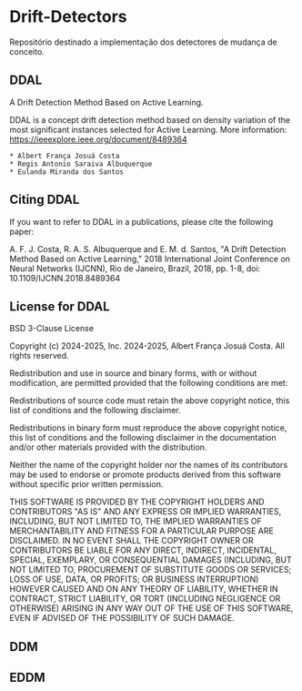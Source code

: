 # Drift-Detectors
Repositório destinado a implementação dos detectores de mudança de conceito.


## DDAL
A Drift Detection Method Based on Active Learning.

DDAL is a concept drift detection method based on density variation of the most significant instances selected for Active Learning.
More information:
    https://ieeexplore.ieee.org/document/8489364
    
    * Albert França Josuá Costa
    * Regis Antonio Saraiva Albuquerque
    * Eulanda Miranda dos Santos

## Citing DDAL

If you want to refer to DDAL in a publications, please cite the following paper:

A. F. J. Costa, R. A. S. Albuquerque and E. M. d. Santos, "A Drift Detection Method Based on Active Learning," 2018 International Joint Conference on Neural Networks (IJCNN), Rio de Janeiro, Brazil, 2018, pp. 1-8, doi: 10.1109/IJCNN.2018.8489364

## License for DDAL 
BSD 3-Clause License

Copyright (c) 2024-2025, Inc. 2024-2025, Albert França Josuá Costa. All rights reserved.

Redistribution and use in source and binary forms, with or without modification, are permitted provided that the following conditions are met:

Redistributions of source code must retain the above copyright notice, this list of conditions and the following disclaimer.

Redistributions in binary form must reproduce the above copyright notice, this list of conditions and the following disclaimer in the documentation and/or other materials provided with the distribution.

Neither the name of the copyright holder nor the names of its contributors may be used to endorse or promote products derived from this software without specific prior written permission.

THIS SOFTWARE IS PROVIDED BY THE COPYRIGHT HOLDERS AND CONTRIBUTORS "AS IS" AND ANY EXPRESS OR IMPLIED WARRANTIES, INCLUDING, BUT NOT LIMITED TO, THE IMPLIED WARRANTIES OF MERCHANTABILITY AND FITNESS FOR A PARTICULAR PURPOSE ARE DISCLAIMED. IN NO EVENT SHALL THE COPYRIGHT OWNER OR CONTRIBUTORS BE LIABLE FOR ANY DIRECT, INDIRECT, INCIDENTAL, SPECIAL, EXEMPLARY, OR CONSEQUENTIAL DAMAGES (INCLUDING, BUT NOT LIMITED TO, PROCUREMENT OF SUBSTITUTE GOODS OR SERVICES; LOSS OF USE, DATA, OR PROFITS; OR BUSINESS INTERRUPTION) HOWEVER CAUSED AND ON ANY THEORY OF LIABILITY, WHETHER IN CONTRACT, STRICT LIABILITY, OR TORT (INCLUDING NEGLIGENCE OR OTHERWISE) ARISING IN ANY WAY OUT OF THE USE OF THIS SOFTWARE, EVEN IF ADVISED OF THE POSSIBILITY OF SUCH DAMAGE.




## DDM


## EDDM
